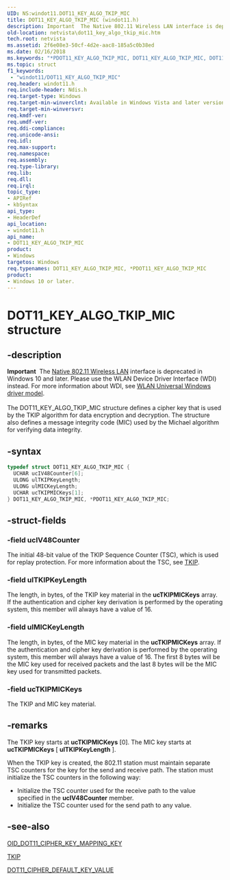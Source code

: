```yaml
---
UID: NS:windot11.DOT11_KEY_ALGO_TKIP_MIC
title: DOT11_KEY_ALGO_TKIP_MIC (windot11.h)
description: Important  The Native 802.11 Wireless LAN interface is deprecated in Windows 10 and later.
old-location: netvista\dot11_key_algo_tkip_mic.htm
tech.root: netvista
ms.assetid: 2f6e08e3-50cf-4d2e-aac8-185a5c0b38ed
ms.date: 02/16/2018
ms.keywords: "*PDOT11_KEY_ALGO_TKIP_MIC, DOT11_KEY_ALGO_TKIP_MIC, DOT11_KEY_ALGO_TKIP_MIC structure [Network Drivers Starting with Windows Vista], Native_802.11_data_types_09def77d-63b7-4db5-8689-8be14e166738.xml, PDOT11_KEY_ALGO_TKIP_MIC, PDOT11_KEY_ALGO_TKIP_MIC structure pointer [Network Drivers Starting with Windows Vista], netvista.dot11_key_algo_tkip_mic, windot11/DOT11_KEY_ALGO_TKIP_MIC, windot11/PDOT11_KEY_ALGO_TKIP_MIC"
ms.topic: struct
f1_keywords:
 - "windot11/DOT11_KEY_ALGO_TKIP_MIC"
req.header: windot11.h
req.include-header: Ndis.h
req.target-type: Windows
req.target-min-winverclnt: Available in Windows Vista and later versions of the Windows operating   systems.
req.target-min-winversvr:
req.kmdf-ver:
req.umdf-ver:
req.ddi-compliance:
req.unicode-ansi:
req.idl:
req.max-support:
req.namespace:
req.assembly:
req.type-library:
req.lib:
req.dll:
req.irql:
topic_type:
- APIRef
- kbSyntax
api_type:
- HeaderDef
api_location:
- windot11.h
api_name:
- DOT11_KEY_ALGO_TKIP_MIC
product:
- Windows
targetos: Windows
req.typenames: DOT11_KEY_ALGO_TKIP_MIC, *PDOT11_KEY_ALGO_TKIP_MIC
product:
- Windows 10 or later.
---
```


# DOT11_KEY_ALGO_TKIP_MIC structure


## -description


<div class="alert"><b>Important</b>  The <a href="https://docs.microsoft.com/previous-versions/windows/hardware/wireless/ff560689(v=vs.85)">Native 802.11 Wireless LAN</a> interface is deprecated in Windows 10 and later. Please use the WLAN Device Driver Interface (WDI) instead. For more information about WDI, see <a href="https://docs.microsoft.com/windows-hardware/drivers/network/wifi-universal-driver-model">WLAN Universal Windows driver model</a>.</div><div> </div>The DOT11_KEY_ALGO_TKIP_MIC structure defines a cipher key that is used by the TKIP algorithm for
  data encryption and decryption. The structure also defines a message integrity code (MIC) used by the
  Michael algorithm for verifying data integrity.


## -syntax


```cpp
typedef struct DOT11_KEY_ALGO_TKIP_MIC {
  UCHAR ucIV48Counter[6];
  ULONG ulTKIPKeyLength;
  ULONG ulMICKeyLength;
  UCHAR ucTKIPMICKeys[1];
} DOT11_KEY_ALGO_TKIP_MIC, *PDOT11_KEY_ALGO_TKIP_MIC;
```


## -struct-fields




### -field ucIV48Counter

The initial 48-bit value of the TKIP Sequence Counter (TSC), which is used for replay protection.
     For more information about the TSC, see
     <a href="https://docs.microsoft.com/previous-versions/windows/hardware/network/ff565613(v=vs.85)">TKIP</a>.


### -field ulTKIPKeyLength

The length, in bytes, of the TKIP key material in the
     <b>ucTKIPMICKeys</b> array. If the authentication and cipher key derivation is performed by the operating
     system, this member will always have a value of 16.


### -field ulMICKeyLength

The length, in bytes, of the MIC key material in the
     <b>ucTKIPMICKeys</b> array. If the authentication and cipher key derivation is performed by the operating
     system, this member will always have a value of 16. The first 8 bytes will be the MIC key used for
     received packets and the last 8 bytes will be the MIC key used for transmitted packets.


### -field ucTKIPMICKeys

The TKIP and MIC key material.


## -remarks



The TKIP key starts at
    <b>ucTKIPMICKeys</b> [0]. The MIC key starts at
    <b>ucTKIPMICKeys</b> [
    <b>ulTKIPKeyLength</b> ].

When the TKIP key is created, the 802.11 station must maintain separate TSC counters for the key for
    the send and receive path. The station must initialize the TSC counters in the following way:

<ul>
<li>
Initialize the TSC counter used for the receive path to the value specified in the
      <b>ucIV48Counter</b> member.

</li>
<li>
Initialize the TSC counter used for the send path to any value.

</li>
</ul>



## -see-also

<a href="https://docs.microsoft.com/windows-hardware/drivers/network/oid-dot11-cipher-key-mapping-key">
   OID_DOT11_CIPHER_KEY_MAPPING_KEY</a>



<a href="https://docs.microsoft.com/previous-versions/windows/hardware/network/ff565613(v=vs.85)">TKIP</a>



<a href="..\windot11\ns-windot11-dot11_cipher_default_key_value.md">
   DOT11_CIPHER_DEFAULT_KEY_VALUE</a>



 

 


